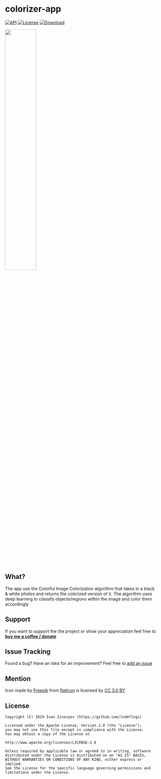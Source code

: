 # colorizer-app

[![API](https://img.shields.io/badge/API-16%2B-brightgreen.svg?style=flat)](https://android-arsenal.com/api?level=16)
[![License](https://img.shields.io/badge/license-Apache%202-red.svg?style=flat)](https://www.apache.org/licenses/LICENSE-2.0)
[![Download](https://img.shields.io/badge/Download-v.0.2.2-blue.svg)][1]

<img src="https://github.com/lndmflngs/colorizer-app/blob/master/graphic/1.jpg?raw=true" width="45%" />

## What?
The app use the Colorful Image Colorization algorithm that takes in a black & white photos and returns the colorized version of it. The algorithm uses deep learning to classify objects/regions within the image and color them accordingly

## Support
If you want to support the the project or show your appreciation feel free to **[buy me a coffee / donate](https://www.paypal.me/kekc1304/1)**

## Issue Tracking
Found a bug? Have an idea for an improvement? Feel free to [add an issue](../../issues)

## Mention
Icon made by [Freepik][6] from [flaticon][7] is licensed by [CC 3.0 BY][8]

## License

```
Copyright (C) 2019 Ivan Zinovyev (https://github.com/lndmflngs)

Licensed under the Apache License, Version 2.0 (the "License");
you may not use this file except in compliance with the License.
You may obtain a copy of the License at

http://www.apache.org/licenses/LICENSE-2.0

Unless required by applicable law or agreed to in writing, software
distributed under the License is distributed on an "AS IS" BASIS,
WITHOUT WARRANTIES OR CONDITIONS OF ANY KIND, either express or implied.
See the License for the specific language governing permissions and
limitations under the License.
```
[1]: https://github.com/lndmflngs/colorizer-app/releases/latest
[2]: https://algorithmia.com/
[5]: https://algorithmia.com/developers/data/hosted/
[6]: https://www.freepik.com/
[7]: https://www.flaticon.com/
[8]: http://creativecommons.org/licenses/by/3.0